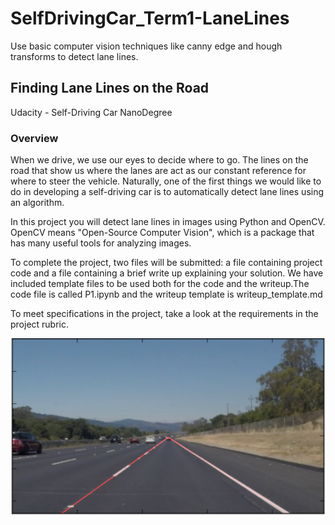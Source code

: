 # SelfDrivingCar_Term1-LaneLines
Use basic computer vision techniques like canny edge and hough transforms to detect lane lines.

## Finding Lane Lines on the Road
   Udacity - Self-Driving Car NanoDegree

### Overview
When we drive, we use our eyes to decide where to go. The lines on the road that show us where the lanes are act as our constant reference for where to steer the vehicle. Naturally, one of the first things we would like to do in developing a self-driving car is to automatically detect lane lines using an algorithm.

In this project you will detect lane lines in images using Python and OpenCV. OpenCV means "Open-Source Computer Vision", which is a package that has many useful tools for analyzing images.

To complete the project, two files will be submitted: a file containing project code and a file containing a brief write up explaining your solution. We have included template files to be used both for the code and the writeup.The code file is called P1.ipynb and the writeup template is writeup_template.md

To meet specifications in the project, take a look at the requirements in the project rubric.

![alt text](https://github.com/nalinirachit/SelfDrivingCar_Term1-LaneLines/blob/master/LaneLines.PNG)
